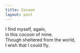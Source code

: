 ```yaml
---
title: Cocoon
layout: post
---
```


I find myself, again,  
in this cocoon of mine.  
Though sheltered from the world,  
I wish that I could fly.